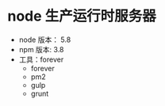 # node 生产运行时服务器

- node 版本： 5.8
- npm 版本: 3.8
- 工具：forever
  - forever 
  - pm2 
  - gulp
  - grunt

